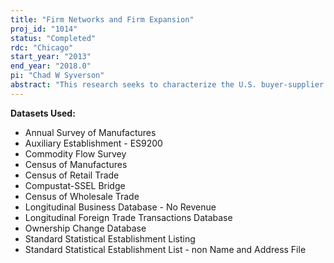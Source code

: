 ```yaml
---
title: "Firm Networks and Firm Expansion"
proj_id: "1014"
status: "Completed"
rdc: "Chicago"
start_year: "2013"
end_year: "2018.0"
pi: "Chad W Syverson"
abstract: "This research seeks to characterize the U.S. buyer-supplier network. Arguably one of the most vital economic systems in existence, surprisingly no one to date has theoretically or empirically modeled its structure. The researchers will begin by establishing basic (yet previously undocumented) facts about the U.S. input-output structure. They will then develop a dynamic model of firm birth, death, expansion, contraction, and trade that captures the economic fundamentals driving the evolution of the economy's buyer-supplier network structure. Solving the model to generate predicted vertical production patterns, they will take these to the data to estimate the model's parameters. This will permit any one of a number of conceptual exercises to investigate how various policies or changes in economic fundamentals would impact the equilibrium buyer-supplier network structure. The analyses will revolve around the following questions: When are two establishments likely to be linked to one another? How are shocks transmitted across linked establishments/firms? How are shocks transmitted within firms and how is production organized within firms, across their establishments? Finally, do shocks to individual firms or establishments have aggregate effects? "
---
```


**Datasets Used:**

  - Annual Survey of Manufactures 
  - Auxiliary Establishment - ES9200 
  - Commodity Flow Survey 
  - Census of Manufactures 
  - Census of Retail Trade 
  - Compustat-SSEL Bridge 
  - Census of Wholesale Trade 
  - Longitudinal Business Database - No Revenue 
  - Longitudinal Foreign Trade Transactions Database 
  - Ownership Change Database 
  - Standard Statistical Establishment Listing 
  - Standard Statistical Establishment List - non Name and Address File 

